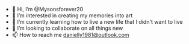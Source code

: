 - 👋 Hi, I’m @Mysonsforever20
- 👀 I’m interested in creating my memories into art
- 🌱 I’m currently learning how to live a new life that I didn't want to live
- 💞️ I’m looking to collaborate on all things new
- 📫 How to reach me danielly1981@outlook.com 

<!---
Mysonsforever20/Mysonsforever20 is a ✨ special ✨ repository because its `README.md` (this file) appears on your GitHub profile.
You can click the Preview link to take a look at your changes.
--->
